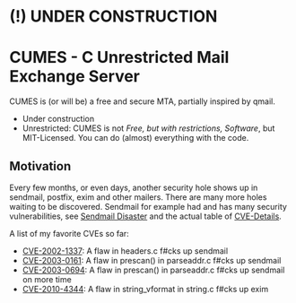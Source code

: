 # (!) UNDER CONSTRUCTION

# CUMES - C Unrestricted Mail Exchange Server

CUMES is (or will be) a free and secure MTA, partially inspired by qmail.

* Under construction
* Unrestricted: CUMES is not *Free, but with restrictions, Software*, but MIT-Licensed. You can do (almost) everything with the code.

## Motivation

Every few months, or even days, another security hole shows up in sendmail, postfix, exim and other mailers. There are many more holes waiting to be discovered. Sendmail for example had and has many security vulnerabilities, see [Sendmail Disaster](https://cr.yp.to/maildisasters/sendmail.html) and the actual table of [CVE-Details](https://www.cvedetails.com/vulnerability-list/vendor_id-31/Sendmail.html).

A list of my favorite CVEs so far:
* [CVE-2002-1337](https://www.cvedetails.com/cve/CVE-2002-1337/): A flaw in headers.c f#cks up sendmail
* [CVE-2003-0161](https://www.cvedetails.com/cve/CVE-2003-0161/): A flaw in prescan() in parseaddr.c f#cks up sendmail
* [CVE-2003-0694](https://www.cvedetails.com/cve/CVE-2003-0694/): A flaw in prescan() in parseaddr.c f#cks up sendmail on more time
* [CVE-2010-4344](https://www.cvedetails.com/cve/CVE-2010-4344/): A flaw in string_vformat in string.c f#cks up exim


